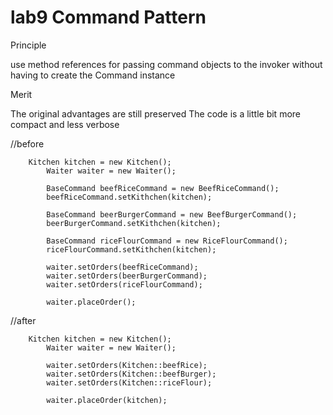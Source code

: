 # lab9 Command Pattern

Principle

use method references for passing command objects to the invoker without having to create the Command instance

Merit

The original advantages are still preserved
The code is a little bit more compact and less verbose


//before
		 	    
		Kitchen kitchen = new Kitchen();
	        Waiter waiter = new Waiter();
	        
	        BaseCommand beefRiceCommand = new BeefRiceCommand();
	        beefRiceCommand.setKithchen(kitchen);
	        
	        BaseCommand beerBurgerCommand = new BeefBurgerCommand();
	        beerBurgerCommand.setKithchen(kitchen);

	        BaseCommand riceFlourCommand = new RiceFlourCommand();
	        riceFlourCommand.setKithchen(kitchen);

	        waiter.setOrders(beefRiceCommand);
	        waiter.setOrders(beerBurgerCommand);
	        waiter.setOrders(riceFlourCommand);
	        
	        waiter.placeOrder();

//after 
		      
		Kitchen kitchen = new Kitchen();
	        Waiter waiter = new Waiter();
	        
	        waiter.setOrders(Kitchen::beefRice);
	        waiter.setOrders(Kitchen::beefBurger);
	        waiter.setOrders(Kitchen::riceFlour);
	        
	        waiter.placeOrder(kitchen);

